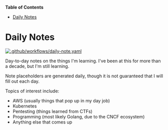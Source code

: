 <!-- START doctoc generated TOC please keep comment here to allow auto update -->
<!-- DON'T EDIT THIS SECTION, INSTEAD RE-RUN doctoc TO UPDATE -->
**Table of Contents**

- [Daily Notes](#daily-notes)

<!-- END doctoc generated TOC please keep comment here to allow auto update -->

# Daily Notes

[![.github/workflows/daily-note.yaml](https://github.com/korenyoni/dailynotes/actions/workflows/daily-note.yaml/badge.svg?branch=main&event=schedule)](https://github.com/korenyoni/dailynotes/actions/workflows/daily-note.yaml)

Day-to-day notes on the things I'm learning. I've been at this for more than a decade, but I'm still learning.

Note placeholders are generated daily, though it is not guaranteed that I will fill out each day.

Topics of interest include:

* AWS (usually things that pop up in my day job)
* Kubernetes
* Pentesting (things learned from CTFs)
* Programming (most likely Golang, due to the CNCF ecosystem)
* Anything else that comes up